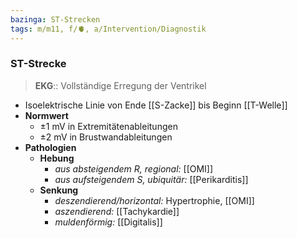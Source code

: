 ```yaml
---
bazinga: ST-Strecken
tags: m/m11, f/🫀, a/Intervention/Diagnostik
---
```

### ST-Strecke
> **EKG**:: Vollständige Erregung der Ventrikel
- Isoelektrische Linie von Ende [[S-Zacke]] bis Beginn [[T-Welle]]
- **Normwert**
	- ±1 mV in Extremitätenableitungen
	- ±2 mV in Brustwandableitungen
- **Pathologien** 
	- **Hebung**
		- *aus absteigendem R, regional:* [[OMI]]
		- *aus aufsteigendem S, ubiquitär:* [[Perikarditis]]
	- **Senkung**
		- *deszendierend/horizontal:* Hypertrophie, [[OMI]]
		- *aszendierend:* [[Tachykardie]]
		- *muldenförmig:* [[Digitalis]]